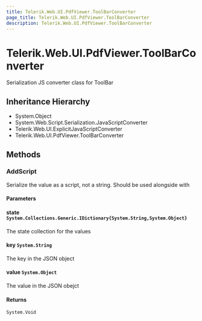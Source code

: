 ```yaml
---
title: Telerik.Web.UI.PdfViewer.ToolBarConverter
page_title: Telerik.Web.UI.PdfViewer.ToolBarConverter
description: Telerik.Web.UI.PdfViewer.ToolBarConverter
---
```


# Telerik.Web.UI.PdfViewer.ToolBarConverter

Serialization JS converter class for ToolBar

## Inheritance Hierarchy

* System.Object
* System.Web.Script.Serialization.JavaScriptConverter
* Telerik.Web.UI.ExplicitJavaScriptConverter
* Telerik.Web.UI.PdfViewer.ToolBarConverter

## Methods

###  AddScript

Serialize the value as a script, not a string. Should be used alongside with

#### Parameters

#### state `System.Collections.Generic.IDictionary{System.String,System.Object}`

The state collection for the values

#### key `System.String`

The key in the JSON object

#### value `System.Object`

The value in the JSON obejct

#### Returns

`System.Void` 

